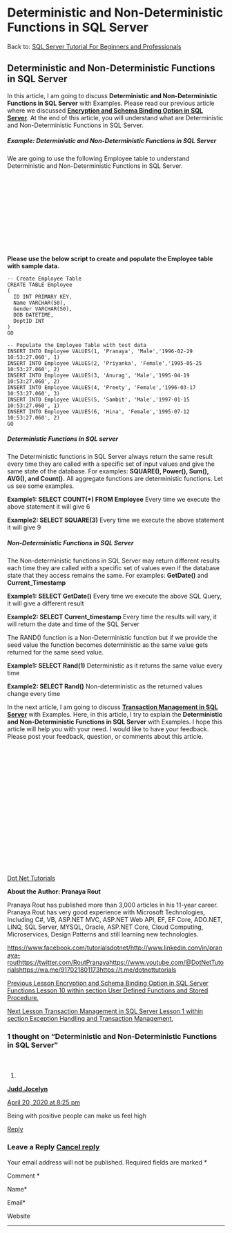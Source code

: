 # Deterministic and Non-Deterministic Functions in SQL Server

Back to: [SQL Server Tutorial For Beginners and Professionals](https://dotnettutorials.net/course/ms-sql-server/)

## **Deterministic and Non-Deterministic Functions in SQL Server**

In this article, I am going to discuss **Deterministic and Non-Deterministic Functions in SQL Server** with Examples. Please read our previous article where we discussed [**Encryption and Schema Binding Option in SQL Server**](https://dotnettutorials.net/lesson/encryption-and-schema-binding-option-in-sql-server-functions/). At the end of this article, you will understand what are Deterministic and Non-Deterministic Functions in SQL Server.

##### **Example: Deterministic and Non-Deterministic Functions in SQL Server**

We are going to use the following Employee table to understand Deterministic and Non-Deterministic Functions in SQL Server.

![Deterministic and Non-Deterministic Functions in SQL Server](data:image/svg+xml,%3Csvg%20xmlns=%22http://www.w3.org/2000/svg%22%20width=%22428%22%20height=%22170%22%3E%3C/svg%3E "Deterministic and Non-Deterministic Functions in SQL Server")

**Please use the below script to create and populate the Employee table with sample data.**

```
-- Create Employee Table
CREATE TABLE Employee
(
  ID INT PRIMARY KEY,
  Name VARCHAR(50),
  Gender VARCHAR(50),
  DOB DATETIME,
  DeptID INT
)
GO

-- Populate the Employee Table with test data
INSERT INTO Employee VALUES(1, 'Pranaya', 'Male','1996-02-29 10:53:27.060', 1)
INSERT INTO Employee VALUES(2, 'Priyanka', 'Female','1995-05-25 10:53:27.060', 2)
INSERT INTO Employee VALUES(3, 'Anurag', 'Male','1995-04-19 10:53:27.060', 2)
INSERT INTO Employee VALUES(4, 'Preety', 'Female','1996-03-17 10:53:27.060', 3)
INSERT INTO Employee VALUES(5, 'Sambit', 'Male','1997-01-15 10:53:27.060', 1)
INSERT INTO Employee VALUES(6, 'Hina', 'Female','1995-07-12 10:53:27.060', 2)
GO
```

##### **Deterministic Functions in SQL server**

The Deterministic functions in SQL Server always return the same result every time they are called with a specific set of input values and give the same state of the database. For examples: **SQUARE(), Power(), Sum(), AVG(), and Count().** All aggregate functions are deterministic functions. Let us see some examples.

**Example1: SELECT COUNT(\*) FROM Employee**
Every time we execute the above statement it will give 6

**Example2: SELECT SQUARE(3)**
Every time we execute the above statement it will give 9

##### **Non-Deterministic Functions in SQL Server**

The Non-deterministic functions in SQL Server may return different results each time they are called with a specific set of values even if the database state that they access remains the same. For examples: **GetDate()** and **Current\_Timestamp**

**Example1: SELECT GetDate()**
Every time we execute the above SQL Query, it will give a different result

**Example2: SELECT Current\_timestamp**
Every time the results will vary, it will return the date and time of the SQL Server

The RAND() function is a Non-Deterministic function but if we provide the seed value the function becomes deterministic as the same value gets returned for the same seed value.

**Example1: SELECT Rand(1)**
Deterministic as it returns the same value every time

**Example2: SELECT Rand()**
Non-deterministic as the returned values change every time

In the next article, I am going to discuss [**Transaction Management in SQL Server**](https://dotnettutorials.net/lesson/transaction-management-in-sql-server/) with Examples. Here, in this article, I try to explain the **Deterministic and Non-Deterministic Functions in SQL Server** with Examples. I hope this article will help you with your need. I would like to have your feedback. Please post your feedback, question, or comments about this article.

[![dotnettutorials 1280x720](data:image/svg+xml,%3Csvg%20xmlns=%22http://www.w3.org/2000/svg%22%20width=%221280%22%20height=%22720%22%3E%3C/svg%3E)](https://dotnettutorials.net/pranaya-rout/)

[Dot Net Tutorials](https://dotnettutorials.net/pranaya-rout/)

**About the Author: Pranaya Rout**

Pranaya Rout has published more than 3,000 articles in his 11-year career. Pranaya Rout has very good experience with Microsoft Technologies, Including C#, VB, ASP.NET MVC, ASP.NET Web API, EF, EF Core, ADO.NET, LINQ, SQL Server, MYSQL, Oracle, ASP.NET Core, Cloud Computing, Microservices, Design Patterns and still learning new technologies.

https://www.facebook.com/tutorialsdotnet/http://www.linkedin.com/in/pranaya-routhttps://twitter.com/RoutPranayahttps://www.youtube.com/@DotNetTutorialshttps://wa.me/917021801173https://t.me/dotnettutorials

[Previous Lesson
Encryption and Schema Binding Option in SQL Server Functions
Lesson 10 within section User Defined Functions and Stored Procedure.](https://dotnettutorials.net/lesson/encryption-and-schema-binding-option-in-sql-server-functions/)

[Next Lesson
Transaction Management in SQL Server
Lesson 1 within section Exception Handling and Transaction Management.](https://dotnettutorials.net/lesson/transaction-management-in-sql-server/)

### 1 thought on “Deterministic and Non-Deterministic Functions in SQL Server”

1. ![](data:image/svg+xml,%3Csvg%20xmlns=%22http://www.w3.org/2000/svg%22%20width=%2250%22%20height=%2250%22%3E%3C/svg%3E)

**[Judd.Jocelyn](http://2785%20N%20Amaya%20Dr)**

[April 20, 2020 at 8:25 pm](https://dotnettutorials.net/lesson/deterministic-and-non-deterministic-functions-sql-server/#comment-823)

Being with positive people can make us feel high

[Reply](https://dotnettutorials.net/lesson/deterministic-and-non-deterministic-functions-sql-server//#comment-823)

### Leave a Reply [Cancel reply](/lesson/deterministic-and-non-deterministic-functions-sql-server/#respond)

Your email address will not be published. Required fields are marked \*

Comment \* 

Name\*

Email\*

Website

---